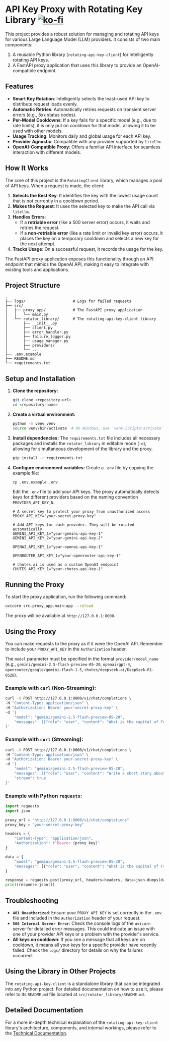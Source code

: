 # API Key Proxy with Rotating Key Library [![ko-fi](https://ko-fi.com/img/githubbutton_sm.svg)](https://ko-fi.com/C0C0UZS4P)

This project provides a robust solution for managing and rotating API keys for various Large Language Model (LLM) providers. It consists of two main components:

1.  A reusable Python library (`rotating-api-key-client`) for intelligently rotating API keys.
2.  A FastAPI proxy application that uses this library to provide an OpenAI-compatible endpoint.

## Features

-   **Smart Key Rotation**: Intelligently selects the least-used API key to distribute request loads evenly.
-   **Automatic Retries**: Automatically retries requests on transient server errors (e.g., 5xx status codes).
-   **Per-Model Cooldowns**: If a key fails for a specific model (e.g., due to rate limits), it is only put on cooldown for that model, allowing it to be used with other models.
-   **Usage Tracking**: Monitors daily and global usage for each API key.
-   **Provider Agnostic**: Compatible with any provider supported by `litellm`.
-   **OpenAI-Compatible Proxy**: Offers a familiar API interface for seamless interaction with different models.

## How It Works

The core of this project is the `RotatingClient` library, which manages a pool of API keys. When a request is made, the client:

1.  **Selects the Best Key**: It identifies the key with the lowest usage count that is not currently in a cooldown period.
2.  **Makes the Request**: It uses the selected key to make the API call via `litellm`.
3.  **Handles Errors**:
    -   If a **retriable error** (like a 500 server error) occurs, it waits and retries the request.
    -   If a **non-retriable error** (like a rate limit or invalid key error) occurs, it places the key on a temporary cooldown and selects a new key for the next attempt.
4.  **Tracks Usage**: On a successful request, it records the usage for the key.

The FastAPI proxy application exposes this functionality through an API endpoint that mimics the OpenAI API, making it easy to integrate with existing tools and applications.

## Project Structure

```
.
├── logs/                     # Logs for failed requests
├── src/
│   ├── proxy_app/            # The FastAPI proxy application
│   │   └── main.py
│   └── rotator_library/      # The rotating-api-key-client library
│       ├── __init__.py
│       ├── client.py
│       ├── error_handler.py
│       ├── failure_logger.py
│       ├── usage_manager.py
│       ├── providers/
│       └── ...
├── .env.example
├── README.md
└── requirements.txt
```

## Setup and Installation

1.  **Clone the repository:**
    ```bash
    git clone <repository-url>
    cd <repository-name>
    ```

2.  **Create a virtual environment:**
    ```bash
    python -m venv venv
    source venv/bin/activate  # On Windows, use `venv\Scripts\activate`
    ```

3.  **Install dependencies:**
    The `requirements.txt` file includes all necessary packages and installs the `rotator_library` in editable mode (`-e`), allowing for simultaneous development of the library and the proxy.
    ```bash
    pip install -r requirements.txt
    ```

4.  **Configure environment variables:**
    Create a `.env` file by copying the example file:
    ```bash
    cp .env.example .env
    ```
    Edit the `.env` file to add your API keys. The proxy automatically detects keys for different providers based on the naming convention `PROVIDER_API_KEY_N`.

    ```env
    # A secret key to protect your proxy from unauthorized access
    PROXY_API_KEY="your-secret-proxy-key"

    # Add API keys for each provider. They will be rotated automatically.
    GEMINI_API_KEY_1="your-gemini-api-key-1"
    GEMINI_API_KEY_2="your-gemini-api-key-2"

    OPENAI_API_KEY_1="your-openai-api-key-1"
    
    OPENROUTER_API_KEY_1="your-openrouter-api-key-1"

    # chutes.ai is used as a custom OpenAI endpoint
    CHUTES_API_KEY_1="your-chutes-api-key-1"
    ```

## Running the Proxy

To start the proxy application, run the following command:
```bash
uvicorn src.proxy_app.main:app --reload
```
The proxy will be available at `http://127.0.0.1:8000`.

## Using the Proxy

You can make requests to the proxy as if it were the OpenAI API. Remember to include your `PROXY_API_KEY` in the `Authorization` header.

The `model` parameter must be specified in the format `provider/model_name` (e.g., `gemini/gemini-2.5-flash-preview-05-20`, `openai/gpt-4`, `openrouter/google/gemini-flash-1.5`, `chutes/deepseek-ai/DeepSeek-R1-0528`).

### Example with `curl` (Non-Streaming):
```bash
curl -X POST http://127.0.0.1:8000/v1/chat/completions \
-H "Content-Type: application/json" \
-H "Authorization: Bearer your-secret-proxy-key" \
-d '{
    "model": "gemini/gemini-2.5-flash-preview-05-20",
    "messages": [{"role": "user", "content": "What is the capital of France?"}]
}'
```

### Example with `curl` (Streaming):
```bash
curl -X POST http://127.0.0.1:8000/v1/chat/completions \
-H "Content-Type: application/json" \
-H "Authorization: Bearer your-secret-proxy-key" \
-d '{
    "model": "gemini/gemini-2.5-flash-preview-05-20",
    "messages": [{"role": "user", "content": "Write a short story about a robot."}],
    "stream": true
}'
```

### Example with Python `requests`:
```python
import requests
import json

proxy_url = "http://127.0.0.1:8000/v1/chat/completions"
proxy_key = "your-secret-proxy-key"

headers = {
    "Content-Type": "application/json",
    "Authorization": f"Bearer {proxy_key}"
}

data = {
    "model": "gemini/gemini-2.5-flash-preview-05-20",
    "messages": [{"role": "user", "content": "What is the capital of France?"}]
}

response = requests.post(proxy_url, headers=headers, data=json.dumps(data))
print(response.json())
```

## Troubleshooting

-   **`401 Unauthorized`**: Ensure your `PROXY_API_KEY` is set correctly in the `.env` file and included in the `Authorization` header of your request.
-   **`500 Internal Server Error`**: Check the console logs of the `uvicorn` server for detailed error messages. This could indicate an issue with one of your provider API keys or a problem with the provider's service.
-   **All keys on cooldown**: If you see a message that all keys are on cooldown, it means all your keys for a specific provider have recently failed. Check the `logs/` directory for details on why the failures occurred.

## Using the Library in Other Projects

The `rotating-api-key-client` is a standalone library that can be integrated into any Python project. For detailed documentation on how to use it, please refer to its `README.md` file located at `src/rotator_library/README.md`.

## Detailed Documentation

For a more in-depth technical explanation of the `rotating-api-key-client` library's architecture, components, and internal workings, please refer to the [Technical Documentation](DOCUMENTATION.md).
